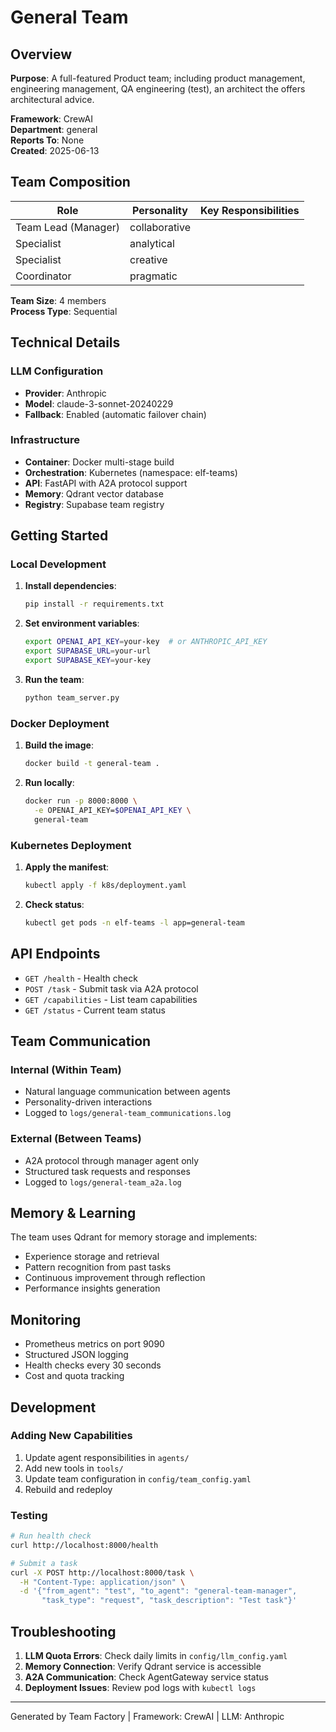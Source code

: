 # General Team

## Overview

**Purpose**: A full-featured Product team; including product management, engineering management, QA engineering (test), an architect the offers architectural advice.

**Framework**: CrewAI  
**Department**: general  
**Reports To**: None  
**Created**: 2025-06-13

## Team Composition

| Role | Personality | Key Responsibilities |
|------|-------------|----------------------|
| Team Lead (Manager) | collaborative |  |
| Specialist | analytical |  |
| Specialist | creative |  |
| Coordinator | pragmatic |  |

**Team Size**: 4 members  
**Process Type**: Sequential

## Technical Details

### LLM Configuration
- **Provider**: Anthropic
- **Model**: claude-3-sonnet-20240229
- **Fallback**: Enabled (automatic failover chain)

### Infrastructure
- **Container**: Docker multi-stage build
- **Orchestration**: Kubernetes (namespace: elf-teams)
- **API**: FastAPI with A2A protocol support
- **Memory**: Qdrant vector database
- **Registry**: Supabase team registry

## Getting Started

### Local Development

1. **Install dependencies**:
   ```bash
   pip install -r requirements.txt
   ```

2. **Set environment variables**:
   ```bash
   export OPENAI_API_KEY=your-key  # or ANTHROPIC_API_KEY
   export SUPABASE_URL=your-url
   export SUPABASE_KEY=your-key
   ```

3. **Run the team**:
   ```bash
   python team_server.py
   ```

### Docker Deployment

1. **Build the image**:
   ```bash
   docker build -t general-team .
   ```

2. **Run locally**:
   ```bash
   docker run -p 8000:8000 \
     -e OPENAI_API_KEY=$OPENAI_API_KEY \
     general-team
   ```

### Kubernetes Deployment

1. **Apply the manifest**:
   ```bash
   kubectl apply -f k8s/deployment.yaml
   ```

2. **Check status**:
   ```bash
   kubectl get pods -n elf-teams -l app=general-team
   ```

## API Endpoints

- `GET /health` - Health check
- `POST /task` - Submit task via A2A protocol
- `GET /capabilities` - List team capabilities
- `GET /status` - Current team status

## Team Communication

### Internal (Within Team)
- Natural language communication between agents
- Personality-driven interactions
- Logged to `logs/general-team_communications.log`

### External (Between Teams)
- A2A protocol through manager agent only
- Structured task requests and responses
- Logged to `logs/general-team_a2a.log`

## Memory & Learning

The team uses Qdrant for memory storage and implements:
- Experience storage and retrieval
- Pattern recognition from past tasks
- Continuous improvement through reflection
- Performance insights generation

## Monitoring

- Prometheus metrics on port 9090
- Structured JSON logging
- Health checks every 30 seconds
- Cost and quota tracking

## Development

### Adding New Capabilities

1. Update agent responsibilities in `agents/`
2. Add new tools in `tools/`
3. Update team configuration in `config/team_config.yaml`
4. Rebuild and redeploy

### Testing

```bash
# Run health check
curl http://localhost:8000/health

# Submit a task
curl -X POST http://localhost:8000/task \
  -H "Content-Type: application/json" \
  -d '{"from_agent": "test", "to_agent": "general-team-manager", 
       "task_type": "request", "task_description": "Test task"}'
```

## Troubleshooting

1. **LLM Quota Errors**: Check daily limits in `config/llm_config.yaml`
2. **Memory Connection**: Verify Qdrant service is accessible
3. **A2A Communication**: Check AgentGateway service status
4. **Deployment Issues**: Review pod logs with `kubectl logs`

---

Generated by Team Factory | Framework: CrewAI | LLM: Anthropic
